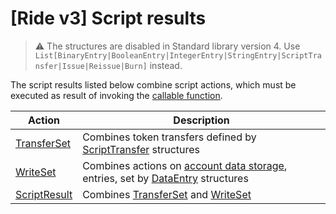 # [Ride v3] Script results

> :warning: The structures are disabled in Standard library version 4. Use `List[BinaryEntry|BooleanEntry|IntegerEntry|StringEntry|ScriptTransfer|Issue|Reissue|Burn]` instead.

The script results listed below combine script actions, which must be executed as result of invoking the [callable function](/en/ride/functions/callable-function).

| Action | Description |
|---|---|
| [TransferSet](/en/ride/structures/script-results/transfer-set) | Combines token transfers defined by [ScriptTransfer](/en/ride/structures/script-actions/script-transfer) structures |
| [WriteSet](/en/ride/structures/script-results/write-set) | Combines actions on [account data storage](/en/blockchain/account/account-data-storage), entries, set by [DataEntry](/en/ride/structures/script-actions/data-entry) structures |
| [ScriptResult](/en/ride/structures/script-results/script-result) | Combines [TransferSet](/en/ride/structures/script-results/transfer-set) and [WriteSet](/en/ride/structures/script-results/write-set) |
